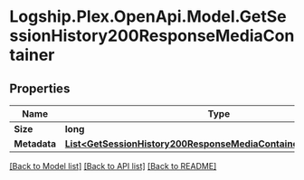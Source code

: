 # Logship.Plex.OpenApi.Model.GetSessionHistory200ResponseMediaContainer

## Properties

Name | Type | Description | Notes
------------ | ------------- | ------------- | -------------
**Size** | **long** |  | [optional] 
**Metadata** | [**List&lt;GetSessionHistory200ResponseMediaContainerMetadataInner&gt;**](GetSessionHistory200ResponseMediaContainerMetadataInner.md) |  | [optional] 

[[Back to Model list]](../../README.md#documentation-for-models) [[Back to API list]](../../README.md#documentation-for-api-endpoints) [[Back to README]](../../README.md)

